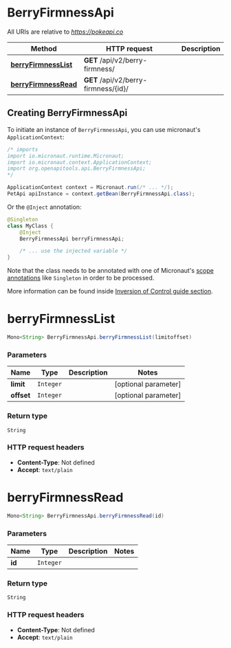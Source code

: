 # BerryFirmnessApi

All URIs are relative to *https://pokeapi.co*

| Method | HTTP request | Description |
|------------- | ------------- | -------------|
| [**berryFirmnessList**](BerryFirmnessApi.md#berryFirmnessList) | **GET** /api/v2/berry-firmness/ |  |
| [**berryFirmnessRead**](BerryFirmnessApi.md#berryFirmnessRead) | **GET** /api/v2/berry-firmness/{id}/ |  |


## Creating BerryFirmnessApi

To initiate an instance of `BerryFirmnessApi`, you can use micronaut's `ApplicationContext`:
```java
/* imports
import io.micronaut.runtime.Micronaut;
import io.micronaut.context.ApplicationContext;
import org.openapitools.api.BerryFirmnessApi;
*/

ApplicationContext context = Micronaut.run(/* ... */);
PetApi apiInstance = context.getBean(BerryFirmnessApi.class);
```

Or the `@Inject` annotation:
```java
@Singleton
class MyClass {
    @Inject
    BerryFirmnessApi berryFirmnessApi;

    /* ... use the injected variable */
}
```
Note that the class needs to be annotated with one of Micronaut's [scope annotations](https://docs.micronaut.io/latest/guide/#scopes) like `Singleton` in order to be processed.

More information can be found inside [Inversion of Control guide section](https://docs.micronaut.io/latest/guide/#ioc).

<a id="berryFirmnessList"></a>
# **berryFirmnessList**
```java
Mono<String> BerryFirmnessApi.berryFirmnessList(limitoffset)
```



### Parameters
| Name | Type | Description  | Notes |
|------------- | ------------- | ------------- | -------------|
| **limit** | `Integer`|  | [optional parameter] |
| **offset** | `Integer`|  | [optional parameter] |


### Return type
`String`



### HTTP request headers
 - **Content-Type**: Not defined
 - **Accept**: `text/plain`

<a id="berryFirmnessRead"></a>
# **berryFirmnessRead**
```java
Mono<String> BerryFirmnessApi.berryFirmnessRead(id)
```



### Parameters
| Name | Type | Description  | Notes |
|------------- | ------------- | ------------- | -------------|
| **id** | `Integer`|  | |


### Return type
`String`



### HTTP request headers
 - **Content-Type**: Not defined
 - **Accept**: `text/plain`

